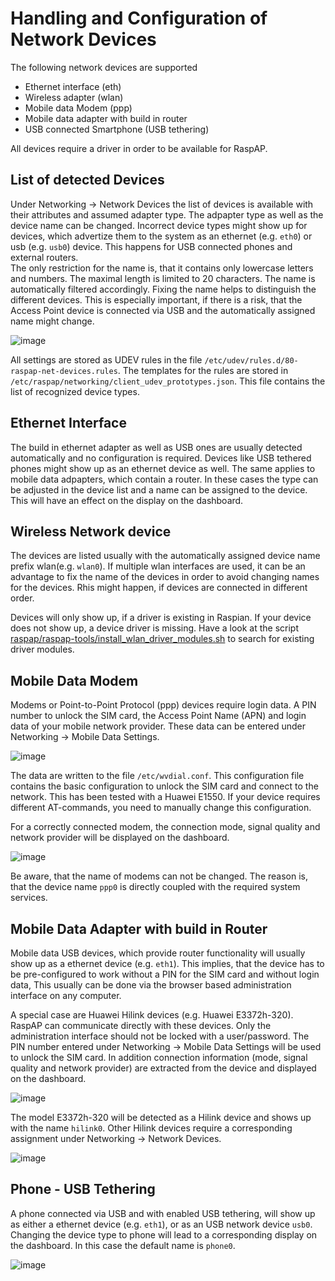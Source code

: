# Handling and Configuration of Network Devices
The following network devices are supported 

- Ethernet interface (eth)
- Wireless adapter (wlan)
- Mobile data Modem (ppp)
- Mobile data adapter with build in router
- USB connected Smartphone (USB tethering)  

All devices require a driver in order to be available for RaspAP. 

## List of detected Devices
Under Networking &rarr; Network Devices the list of devices is available with their attributes and assumed adapter type. The adpapter type as well as the device name can be changed.
Incorrect device types might show up for devices, which advertize them to the system as an ethernet (e.g. `eth0`) or usb (e.g. `usb0`) device. This happens for USB connected phones and external routers.  
The only restriction for the name is, that it contains only lowercase letters and numbers. The maximal length is limited to 20 characters. The name is automatically filtered accordingly. 
Fixing the name helps to distinguish the different devices. This is especially important, if there is a risk, that the Access Point device is connected via USB and the automatically assigned name might change.

![image](https://user-images.githubusercontent.com/33725910/115952457-4d39d080-a4e6-11eb-9ca5-74aacc444a7e.png)

All settings are stored as UDEV rules in the file `/etc/udev/rules.d/80-raspap-net-devices.rules`.
The templates for the rules are stored in `/etc/raspap/networking/client_udev_prototypes.json`. This file contains the list of recognized device types.

## Ethernet Interface
The build in ethernet adapter as well as USB ones are usually detected automatically and no configuration is required.
Devices like USB tethered phones might show up as an ethernet device as well. The same applies to mobile data adpapters, which contain a router. In these cases the 
type can be adjusted in the device list and a name can be assigned to the device. This will have an effect on the display on the dashboard.

## Wireless Network device
The devices are listed usually with the automatically assigned device name prefix wlan(e.g. `wlan0`). If multiple wlan interfaces are used, it can be an advantage to fix the name of the devices in order to avoid changing names for the devices. Rhis might happen, if devices are connected in different order.

Devices will only show up, if a driver is existing in Raspian. If your device does not show up, a device driver is missing. Have a look at the script 
[raspap/raspap-tools/install_wlan_driver_modules.sh](https://github.com/RaspAP/raspap-tools/blob/main/install_raspap_ram_wlan.sh) 
to search for existing driver modules. 

## Mobile Data Modem
Modems or Point-to-Point Protocol (ppp) devices require login data. A PIN number to unlock the SIM card, the Access Point Name (APN) and login data of your mobile network provider. 
These data can be entered under Networking &rarr; Mobile Data Settings. 

![image](https://user-images.githubusercontent.com/33725910/115952501-9853e380-a4e6-11eb-9d83-7a871ab90a75.png)

The data are written to the file `/etc/wvdial.conf`. This configuration file contains the basic configuration to unlock the SIM card and connect
to the network. This has been tested with a Huawei E1550. If your device requires different AT-commands, you need to manually change this configuration. 

For a correctly connected modem, the connection mode, signal quality and network provider will be displayed on the dashboard.

![image](https://user-images.githubusercontent.com/33725910/115954368-ec63c580-a4f0-11eb-8f4b-3a8830ee1d35.png)

Be aware, that the name of modems can not be changed. The reason is, that the device name `ppp0` is directly coupled with the required system services.

## Mobile Data Adapter with build in Router
Mobile data USB devices, which provide router functionality will usually show up as a ethernet device (e.g. `eth1`). This implies, that the device has to be pre-configured
to work without a PIN for the SIM card and without login data, This usually can be done via the browser based administration interface on any computer.

A special case are Huawei Hilink devices (e.g. Huawei E3372h-320). RaspAP can communicate directly with these devices. Only the administration interface should not be locked with a user/password. The PIN number entered under Networking &rarr; Mobile Data Settings will be used to unlock the SIM card. In addition connection information (mode, signal quality and network provider) are extracted from the device and displayed on the dashboard. 

![image](https://user-images.githubusercontent.com/33725910/115952612-3a73cb80-a4e7-11eb-8998-cbb66fb108c4.png)

The model E3372h-320 will be detected as a Hilink device and shows up with the name `hilink0`. Other Hilink devices require a corresponding assignment 
under Networking &rarr; Network Devices.

![image](https://user-images.githubusercontent.com/33725910/115952595-1ca66680-a4e7-11eb-8417-22f27b5f93eb.png)

## Phone - USB Tethering
A phone connected via USB and with enabled USB tethering, will show up as either a ethernet device (e.g. `eth1`), or as an USB network device `usb0`. Changing the device type to phone will lead to a corresponding display on the dashboard. In this case the default name is `phone0`.

![image](https://user-images.githubusercontent.com/33725910/115953764-96415300-a4ed-11eb-9d5c-de4f27550874.png)

